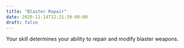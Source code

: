 ```yaml
---
title: "Blaster Repair"
date: 2020-11-14T12:21:39-08:00
draft: false
---
```

Your skill determines your ability to repair and modify blaster weapons.
